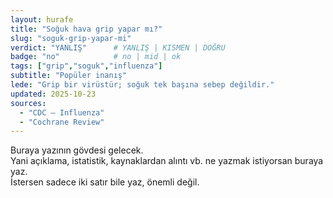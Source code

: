 ```yaml
---
layout: hurafe
title: "Soğuk hava grip yapar mı?"
slug: "soguk-grip-yapar-mi"
verdict: "YANLIŞ"      # YANLIŞ | KISMEN | DOĞRU
badge: "no"            # no | mid | ok
tags: ["grip","soguk","influenza"]
subtitle: "Popüler inanış"
lede: "Grip bir virüstür; soğuk tek başına sebep değildir."
updated: 2025-10-23
sources:
  - "CDC – Influenza"
  - "Cochrane Review"
---
```


Buraya yazının gövdesi gelecek.  
Yani açıklama, istatistik, kaynaklardan alıntı vb. ne yazmak istiyorsan buraya yaz.  
İstersen sadece iki satır bile yaz, önemli değil.
